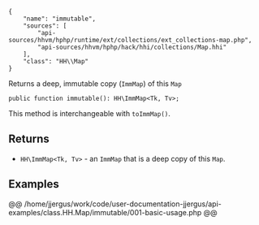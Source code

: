 ``` yamlmeta
{
    "name": "immutable",
    "sources": [
        "api-sources/hhvm/hphp/runtime/ext/collections/ext_collections-map.php",
        "api-sources/hhvm/hphp/hack/hhi/collections/Map.hhi"
    ],
    "class": "HH\\Map"
}
```




Returns a deep, immutable copy (` ImmMap `) of this `` Map ``




``` Hack
public function immutable(): HH\ImmMap<Tk, Tv>;
```




This method is interchangeable with ` toImmMap() `.




## Returns




+ ` HH\ImmMap<Tk, Tv> ` - an `` ImmMap `` that is a deep copy of this ``` Map ```.




## Examples










@@ /home/jjergus/work/code/user-documentation-jjergus/api-examples/class.HH.Map/immutable/001-basic-usage.php @@
<!-- HHAPIDOC -->

